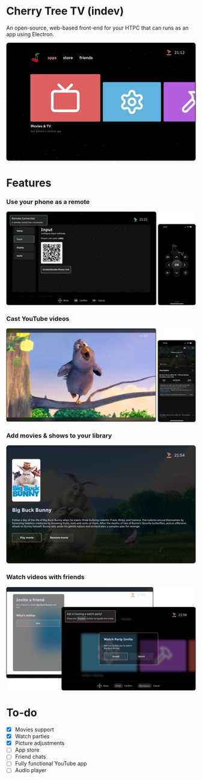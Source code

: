 # Cherry Tree TV (indev)

An open-source, web-based front-end for your HTPC that can runs as an app using Electron.

<img src=static/assets/img/readme-home-menu.png alt="Running instance of Cherry Tree">

# Features

### Use your phone as a remote

<img src=static/assets/img/readme-phone-link.png alt="Phone Link example">

### Cast YouTube videos

<img src=static/assets/img/readme-casting.png alt="YouTube casting example">

### Add movies & shows to your library
  
<img src=static/assets/img/readme-movies.png alt="Movies list example">

### Watch videos with friends
  
<img src=static/assets/img/readme-watch-party.png alt="Watch Party example">

# To-do

- [x] Movies support
- [x] Watch parties
- [x] Picture adjustments
- [ ] App store
- [ ] Friend chats
- [ ] Fully functional YouTube app
- [ ] Audio player
